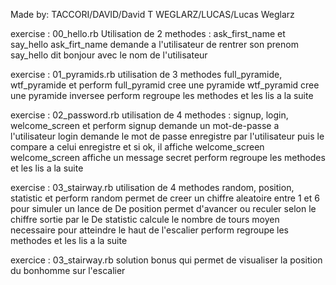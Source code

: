 Made by:
TACCORI/DAVID/David T
WEGLARZ/LUCAS/Lucas Weglarz

exercise : 00_hello.rb
Utilisation de 2 methodes : ask_first_name et say_hello
ask_firt_name demande a l'utilisateur de rentrer son prenom
say_hello  dit bonjour avec le nom de l'utilisateur

exercise : 01_pyramids.rb
utilisation de 3 methodes full_pyramide, wtf_pyramide et perform
full_pyramid cree une pyramide
wtf_pyramid cree une pyramide inversee
perform regroupe les methodes et les lis a la suite

exercise : 02_password.rb
utilisation de 4 methodes : signup, login, welcome_screen et perform
signup demande un mot-de-passe a l'utilisateur
login demande le mot de passe enregistre par l'utilisateur puis le compare a celui enregistre et si ok, il affiche welcome_screen
welcome_screen affiche un message secret
perform regroupe les methodes et les lis a la suite



exercise : 03_stairway.rb
utilisation de 4 methodes random, position, statistic et perform
random permet de creer un chiffre aleatoire entre 1 et 6 pour simuler un lance de De
position permet d'avancer ou reculer selon le chiffre sortie par le De
statistic calcule le nombre de tours moyen necessaire pour atteindre le haut de l'escalier
perform regroupe les methodes et les lis a la suite

exercice : 03_stairway.rb
solution bonus qui permet de visualiser la position du bonhomme sur l'escalier
